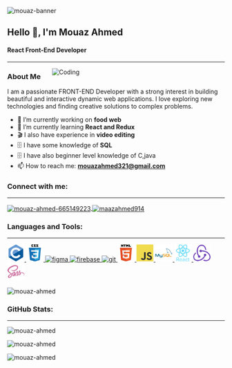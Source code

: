 ![mouaz-banner](https://github.com/user-attachments/assets/2e80e8e7-5dc4-4b5c-a123-93b39c7025ab)

<h2 align="left">Hello 👋, I'm Mouaz Ahmed</h2>
<h4 align="left">React Front-End Developer</h4>
<hr>
<img align="right" alt="Coding" width="400" src="https://cdn.dribbble.com/users/1162077/screenshots/3848914/programmer.gif">

<h3 align="left">About Me</h3>

<p>I am a passionate FRONT-END Developer with a strong interest in building beautiful and interactive dynamic web applications. I love exploring new technologies and finding creative solutions to complex problems.</p>

- 🔭 I’m currently working on **food web**
- 🌱 I’m currently learning **React and Redux**
- 🎬 I also have experience in **video editing**
- 🗄️ I have some knowledge of **SQL**
- 🗄️ I have also beginner level knowledge of C,java 
- 📫 How to reach me: **mouazahmed321@gmail.com**


<h3 align="left">Connect with me:</h3>
<hr>
<p align="left">
  <a href="https://linkedin.com/in/mouaz-ahmed-665149223" target="blank">
    <img align="center" src="https://raw.githubusercontent.com/rahuldkjain/github-profile-readme-generator/master/src/images/icons/Social/linked-in-alt.svg" alt="mouaz-ahmed-665149223" height="30" width="40" />
  </a>
  <a href="https://instagram.com/maazahmed914" target="blank">
    <img align="center" src="https://raw.githubusercontent.com/rahuldkjain/github-profile-readme-generator/master/src/images/icons/Social/instagram.svg" alt="maazahmed914" height="30" width="40" />
  </a>
</p>

<h3 align="left">Languages and Tools:</h3>
<hr>
<p align="left">
  <a href="https://www.cprogramming.com/" target="_blank" rel="noreferrer">
    <img src="https://raw.githubusercontent.com/devicons/devicon/master/icons/c/c-original.svg" alt="c" width="40" height="40"/>
  </a>
  <a href="https://www.w3schools.com/css/" target="_blank" rel="noreferrer">
    <img src="https://raw.githubusercontent.com/devicons/devicon/master/icons/css3/css3-original-wordmark.svg" alt="css3" width="40" height="40"/>
  </a>
  <a href="https://www.figma.com/" target="_blank" rel="noreferrer">
    <img src="https://www.vectorlogo.zone/logos/figma/figma-icon.svg" alt="figma" width="40" height="40"/>
  </a>
  <a href="https://firebase.google.com/" target="_blank" rel="noreferrer">
    <img src="https://www.vectorlogo.zone/logos/firebase/firebase-icon.svg" alt="firebase" width="40" height="40"/>
  </a>
  <a href="https://git-scm.com/" target="_blank" rel="noreferrer">
    <img src="https://www.vectorlogo.zone/logos/git-scm/git-scm-icon.svg" alt="git" width="40" height="40"/>
  </a>
  <a href="https://www.w3.org/html/" target="_blank" rel="noreferrer">
    <img src="https://raw.githubusercontent.com/devicons/devicon/master/icons/html5/html5-original-wordmark.svg" alt="html5" width="40" height="40"/>
  </a>
  <a href="https://developer.mozilla.org/en-US/docs/Web/JavaScript" target="_blank" rel="noreferrer">
    <img src="https://raw.githubusercontent.com/devicons/devicon/master/icons/javascript/javascript-original.svg" alt="javascript" width="40" height="40"/>
  </a>
  <a href="https://www.mysql.com/" target="_blank" rel="noreferrer">
    <img src="https://raw.githubusercontent.com/devicons/devicon/master/icons/mysql/mysql-original-wordmark.svg" alt="mysql" width="40" height="40"/>
  </a>
  <a href="https://reactjs.org/" target="_blank" rel="noreferrer">
    <img src="https://raw.githubusercontent.com/devicons/devicon/master/icons/react/react-original-wordmark.svg" alt="react" width="40" height="40"/>
  </a>
  <a href="https://redux.js.org" target="_blank" rel="noreferrer">
    <img src="https://raw.githubusercontent.com/devicons/devicon/master/icons/redux/redux-original.svg" alt="redux" width="40" height="40"/>
  </a>
  <a href="https://sass-lang.com" target="_blank" rel="noreferrer">
    <img src="https://raw.githubusercontent.com/devicons/devicon/master/icons/sass/sass-original.svg" alt="sass" width="40" height="40"/>
  </a>
</p>

<p align="left"> 
  <img src="https://komarev.com/ghpvc/?username=mouaz-ahmed&label=Profile%20views&color=0e75b6&style=flat" alt="mouaz-ahmed" /> 
</p>

<h3 align="left">GitHub Stats:</h3>
<hr>
<p align="left">
  <img width="300" height="150" src="https://github-readme-stats.vercel.app/api/top-langs?username=mouaz-ahmed&show_icons=true&locale=en&layout=compact" alt="mouaz-ahmed" />
</p>

<p align="left">
  <img width="300" height="150" src="https://github-readme-stats.vercel.app/api?username=mouaz-ahmed&show_icons=true&locale=en" alt="mouaz-ahmed" />
</p>

<p align="left">
  <img width="300" height="150" src="https://github-readme-streak-stats.herokuapp.com/?user=mouaz-ahmed&" alt="mouaz-ahmed" />
</p>
